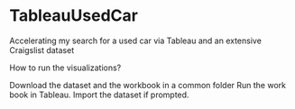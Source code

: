 # TableauUsedCar
Accelerating my search for a used car via Tableau and an extensive Craigslist dataset

How to run the visualizations?

Download the dataset and the workbook in a common folder
Run the work book in Tableau. Import the dataset if prompted.



